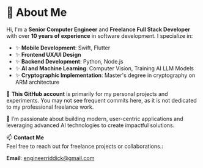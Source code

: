 # 👋 About Me

Hi, I'm a **Senior Computer Engineer** and **Freelance Full Stack Developer** with over **10 years of experience** in software development. I specialize in:  
- ✨ **Mobile Development**: Swift, Flutter  
- ✨ **Frontend UX/UI Design**  
- ✨ **Backend Development**: Python, Node.js  
- ✨ **AI and Machine Learning**: Computer Vision, Training AI LLM Models  
- ✨ **Cryptographic Implementation**: Master's degree in cryptography on ARM architecture  

💞️ **This GitHub account** is primarily for my personal projects and experiments. You may not see frequent commits here, as it is not dedicated to my professional freelance work.  

🌱 I’m passionate about building modern, user-centric applications and leveraging advanced AI technologies to create impactful solutions.  

📫 **Contact Me**  
Feel free to reach out for freelance projects or collaborations.:  

**Email**: engineerriddick@gmail.com  
